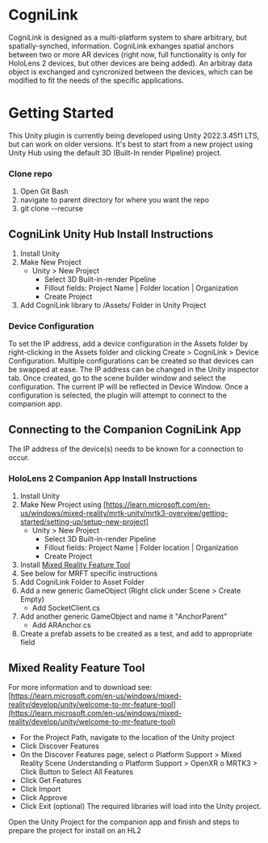 # CogniLink
CogniLink is designed as a multi-platform system to share arbitrary, but spatially-synched, information. CogniLink exhanges spatial anchors between two or more AR devices (right now, full functionality is only for HoloLens 2 devices, but other devices are being added). An arbitray data object is exchanged and cyncronized between the devices, which can be modified to fit the needs of the specific applications. 


# Getting Started
This Unity plugin is currently being developed using Unity 2022.3.45f1 LTS, but can work on older versions. 
It's best to start from a new project using Unity Hub using the default 3D (Built-In render Pipeline) 
project.

### Clone repo
1) Open Git Bash
2) navigate to parent directory for where you want the repo
3) git clone --recurse

## CogniLink Unity Hub Install Instructions
1) Install Unity
2) Make New Project
    - Unity > New Project 
        - Select 3D Built-in-render Pipeline        
        - Fillout fields: Project Name | Folder location | Organization
        - Create Project
3) Add CogniLink library to /Assets/ Folder in Unity Project

### Device Configuration
To set the IP address, add a device configuration in the Assets folder by right-clicking in the Assets 
folder and clicking Create > CogniLink > Device Configuration.  Multiple configurations can be created 
so that devices can be swapped at ease. The IP address can be changed in the Unity inspector tab. Once 
created, go to the scene builder window and select the configuration. The current IP will be reflected in 
Device Window. Once a configuration is selected, the plugin will attempt to connect to the companion app.


## Connecting to the Companion CogniLink App
The IP address of the device(s) needs to be known for a connection to occur. 

### HoloLens 2 Companion App Install Instructions
1) Install Unity
2) Make New Project using [https://learn.microsoft.com/en-us/windows/mixed-reality/mrtk-unity/mrtk3-overview/getting-started/setting-up/setup-new-project]
    - Unity > New Project 
        - Select 3D Built-in-render Pipeline        
        - Fillout fields: Project Name | Folder location | Organization
        - Create Project
3) Install <a href="[url](https://www.microsoft.com/en-us/download/details.aspx?id=102778)">Mixed Reality Feature Tool</a>
4) See below for MRFT specific instructions
5) Add CogniLink Folder to Asset Folder
6) Add a new generic GameObject (Right click under Scene > Create Empty)
	- Add SocketClient.cs
7) Add another generic GameObject and name it "AnchorParent"
 	- Add ARAnchor.cs
8) Create a prefab assets to be created as a test, and add to appropriate field


## Mixed Reality Feature Tool
For more information and to download see:  
[https://learn.microsoft.com/en-us/windows/mixed-reality/develop/unity/welcome-to-mr-feature-tool](https://learn.microsoft.com/en-us/windows/mixed-reality/develop/unity/welcome-to-mr-feature-tool)  
- For the Project Path, navigate to the location of the Unity project
- Click Discover Features
- On the Discover Features page, select 
	o Platform Support > Mixed Reality Scene Understanding
	o Platform Support > OpenXR
	o MRTK3 > Click Button to Select All Features
- Click Get Features
- Click Import
- Click Approve
- Click Exit (optional)
The required libraries will load into the Unity project.

Open the Unity Project for the companion app and finish and steps to prepare the project for install on an HL2




